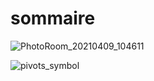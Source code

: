 # sommaire


![PhotoRoom_20210409_104611](https://user-images.githubusercontent.com/82149306/114158429-f26c7a80-9924-11eb-9e60-7d7e3b38dca8.png)


![pivots_symbol](https://user-images.githubusercontent.com/82149306/114274789-68a1d780-9a20-11eb-9cbb-58e818d6fa61.png)

